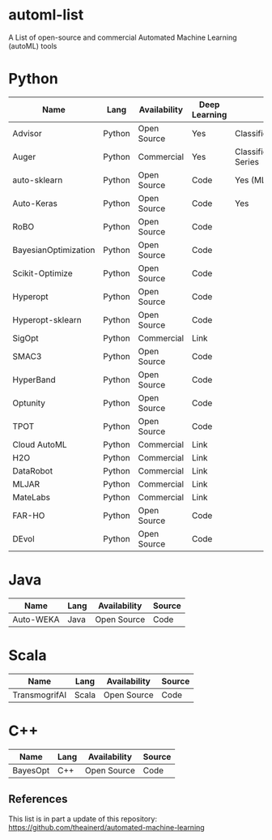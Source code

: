 # automl-list
A List of open-source and commercial Automated Machine Learning (autoML) tools 

# Python
|Name                  |Lang    |Availability | Deep Learning | ML Tasks                 | Source |
| -------------------  | ------ | ----------- | ------------- | ----------------------   | ------ |
|Advisor               | Python | Open Source | Yes  | Classification/Regression|<a href="https://github.com/tobegit3hub/advisor" target="_blank">github</a>
|Auger                 | Python | Commercial  | Yes  | Classification/Regression/Time Series|<a href="https://auger.ai/" target="_blank">link</a>
|auto-sklearn          | Python | Open Source | Code   | Yes (MLP)  | Classification/Regression |
|Auto-Keras            | Python | Open Source | Code   | Yes        | Classification/Regression |
|RoBO                  | Python | Open Source | Code
|BayesianOptimization  | Python | Open Source | Code
|Scikit-Optimize       | Python | Open Source | Code
|Hyperopt              | Python | Open Source | Code   |
|Hyperopt-sklearn      | Python | Open Source | Code   | 
|SigOpt                | Python | Commercial  | Link   |
|SMAC3                 | Python | Open Source | Code   |
|HyperBand             | Python | Open Source | Code
|Optunity              | Python | Open Source | Code
|TPOT                  | Python | Open Source | Code
|Cloud AutoML          | Python | Commercial  | Link
|H2O                   | Python | Commercial  | Link
|DataRobot             | Python | Commercial  | Link
|MLJAR                 | Python | Commercial  | Link
|MateLabs              | Python | Commercial  | Link
|FAR-HO                | Python | Open Source | Code
|DEvol                 | Python | Open Source | Code


# Java 
|Name                  |Lang    |Availability | Source |
| -------------------  | ------ | ----------- | ------ |
Auto-WEKA             | Java   | Open Source | Code

# Scala 
|Name                  |Lang    |Availability | Source |
| -------------------  | ------ | ----------- | ------ |
TransmogrifAI         | Scala  | Open Source | Code

# C++
|Name                  |Lang    |Availability | Source |
| -------------------  | ------ | ----------- | ------ |
BayesOpt              | C++    | Open Source | Code


## References
This list is in part a update of this repository: https://github.com/theainerd/automated-machine-learning
